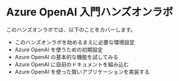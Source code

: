 # Azure OpenAI 入門ハンズオンラボ
このハンズオンラボでは、以下のことをカバーします。

- このハンズオンラボを始めるまえに必要な環境設定
- Azure OpenAI を使うための初期設定
- Azure OpenAI の基本的な機能を試してみる
- Azure OpenAI に自前のドキュメントを組み込む
- Azure OpenAI を使った賢いアプリケーションを実装する